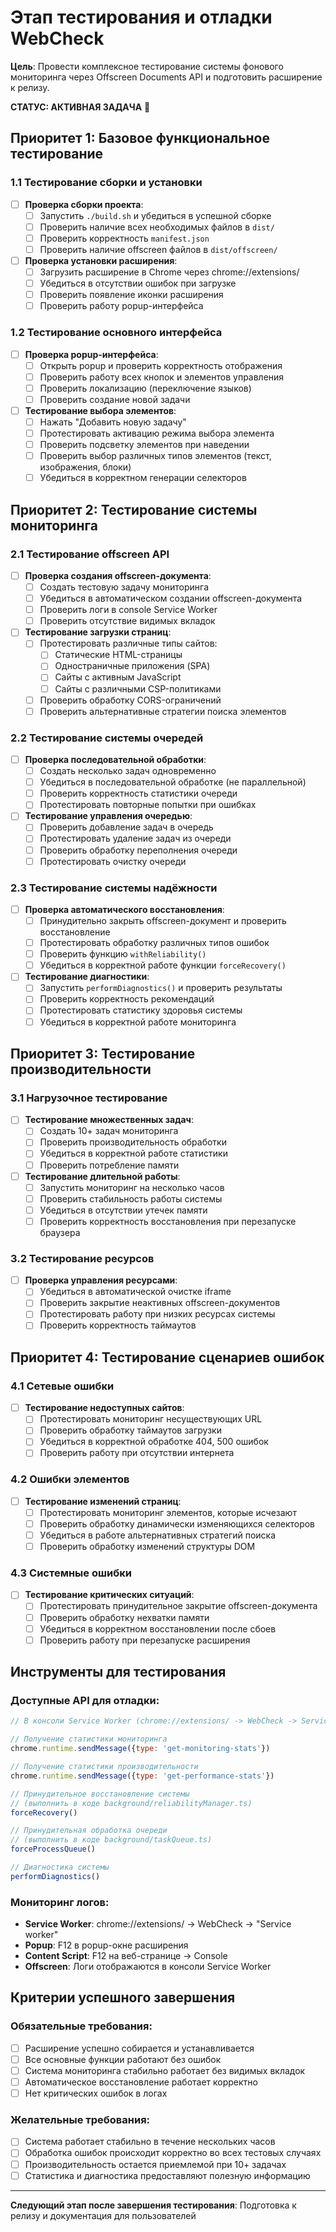 # Этап тестирования и отладки WebCheck

**Цель**: Провести комплексное тестирование системы фонового мониторинга через Offscreen Documents API и подготовить расширение к релизу.

**СТАТУС: АКТИВНАЯ ЗАДАЧА** 🔄

## Приоритет 1: Базовое функциональное тестирование

### 1.1 Тестирование сборки и установки
- [ ] **Проверка сборки проекта**:
  - [ ] Запустить `./build.sh` и убедиться в успешной сборке
  - [ ] Проверить наличие всех необходимых файлов в `dist/`
  - [ ] Проверить корректность `manifest.json`
  - [ ] Проверить наличие offscreen файлов в `dist/offscreen/`

- [ ] **Проверка установки расширения**:
  - [ ] Загрузить расширение в Chrome через chrome://extensions/
  - [ ] Убедиться в отсутствии ошибок при загрузке
  - [ ] Проверить появление иконки расширения
  - [ ] Проверить работу popup-интерфейса

### 1.2 Тестирование основного интерфейса
- [ ] **Проверка popup-интерфейса**:
  - [ ] Открыть popup и проверить корректность отображения
  - [ ] Проверить работу всех кнопок и элементов управления
  - [ ] Проверить локализацию (переключение языков)
  - [ ] Проверить создание новой задачи

- [ ] **Тестирование выбора элементов**:
  - [ ] Нажать "Добавить новую задачу"
  - [ ] Протестировать активацию режима выбора элемента
  - [ ] Проверить подсветку элементов при наведении
  - [ ] Проверить выбор различных типов элементов (текст, изображения, блоки)
  - [ ] Убедиться в корректном генерации селекторов

## Приоритет 2: Тестирование системы мониторинга

### 2.1 Тестирование offscreen API
- [ ] **Проверка создания offscreen-документа**:
  - [ ] Создать тестовую задачу мониторинга
  - [ ] Убедиться в автоматическом создании offscreen-документа
  - [ ] Проверить логи в console Service Worker
  - [ ] Проверить отсутствие видимых вкладок

- [ ] **Тестирование загрузки страниц**:
  - [ ] Протестировать различные типы сайтов:
    - [ ] Статические HTML-страницы
    - [ ] Одностраничные приложения (SPA)
    - [ ] Сайты с активным JavaScript
    - [ ] Сайты с различными CSP-политиками
  - [ ] Проверить обработку CORS-ограничений
  - [ ] Проверить альтернативные стратегии поиска элементов

### 2.2 Тестирование системы очередей
- [ ] **Проверка последовательной обработки**:
  - [ ] Создать несколько задач одновременно
  - [ ] Убедиться в последовательной обработке (не параллельной)
  - [ ] Проверить корректность статистики очереди
  - [ ] Протестировать повторные попытки при ошибках

- [ ] **Тестирование управления очередью**:
  - [ ] Проверить добавление задач в очередь
  - [ ] Протестировать удаление задач из очереди
  - [ ] Проверить обработку переполнения очереди
  - [ ] Протестировать очистку очереди

### 2.3 Тестирование системы надёжности
- [ ] **Проверка автоматического восстановления**:
  - [ ] Принудительно закрыть offscreen-документ и проверить восстановление
  - [ ] Протестировать обработку различных типов ошибок
  - [ ] Проверить функцию `withReliability()`
  - [ ] Убедиться в корректной работе функции `forceRecovery()`

- [ ] **Тестирование диагностики**:
  - [ ] Запустить `performDiagnostics()` и проверить результаты
  - [ ] Проверить корректность рекомендаций
  - [ ] Протестировать статистику здоровья системы
  - [ ] Убедиться в корректной работе мониторинга

## Приоритет 3: Тестирование производительности

### 3.1 Нагрузочное тестирование
- [ ] **Тестирование множественных задач**:
  - [ ] Создать 10+ задач мониторинга
  - [ ] Проверить производительность обработки
  - [ ] Убедиться в корректной работе статистики
  - [ ] Проверить потребление памяти

- [ ] **Тестирование длительной работы**:
  - [ ] Запустить мониторинг на несколько часов
  - [ ] Проверить стабильность работы системы
  - [ ] Убедиться в отсутствии утечек памяти
  - [ ] Проверить корректность восстановления при перезапуске браузера

### 3.2 Тестирование ресурсов
- [ ] **Проверка управления ресурсами**:
  - [ ] Убедиться в автоматической очистке iframe
  - [ ] Проверить закрытие неактивных offscreen-документов
  - [ ] Протестировать работу при низких ресурсах системы
  - [ ] Проверить корректность таймаутов

## Приоритет 4: Тестирование сценариев ошибок

### 4.1 Сетевые ошибки
- [ ] **Тестирование недоступных сайтов**:
  - [ ] Протестировать мониторинг несуществующих URL
  - [ ] Проверить обработку таймаутов загрузки
  - [ ] Убедиться в корректной обработке 404, 500 ошибок
  - [ ] Проверить работу при отсутствии интернета

### 4.2 Ошибки элементов
- [ ] **Тестирование изменений страниц**:
  - [ ] Протестировать мониторинг элементов, которые исчезают
  - [ ] Проверить обработку динамически изменяющихся селекторов
  - [ ] Убедиться в работе альтернативных стратегий поиска
  - [ ] Проверить обработку изменений структуры DOM

### 4.3 Системные ошибки
- [ ] **Тестирование критических ситуаций**:
  - [ ] Протестировать принудительное закрытие offscreen-документа
  - [ ] Проверить обработку нехватки памяти
  - [ ] Убедиться в корректном восстановлении после сбоев
  - [ ] Проверить работу при перезапуске расширения

## Инструменты для тестирования

### Доступные API для отладки:
```javascript
// В консоли Service Worker (chrome://extensions/ -> WebCheck -> Service worker)

// Получение статистики мониторинга
chrome.runtime.sendMessage({type: 'get-monitoring-stats'})

// Получение статистики производительности
chrome.runtime.sendMessage({type: 'get-performance-stats'})

// Принудительное восстановление системы
// (выполнить в коде background/reliabilityManager.ts)
forceRecovery()

// Принудительная обработка очереди
// (выполнить в коде background/taskQueue.ts)
forceProcessQueue()

// Диагностика системы
performDiagnostics()
```

### Мониторинг логов:
- **Service Worker**: chrome://extensions/ → WebCheck → "Service worker"
- **Popup**: F12 в popup-окне расширения
- **Content Script**: F12 на веб-странице → Console
- **Offscreen**: Логи отображаются в консоли Service Worker

## Критерии успешного завершения

### Обязательные требования:
- [ ] Расширение успешно собирается и устанавливается
- [ ] Все основные функции работают без ошибок
- [ ] Система мониторинга стабильно работает без видимых вкладок
- [ ] Автоматическое восстановление работает корректно
- [ ] Нет критических ошибок в логах

### Желательные требования:
- [ ] Система работает стабильно в течение нескольких часов
- [ ] Обработка ошибок происходит корректно во всех тестовых случаях
- [ ] Производительность остается приемлемой при 10+ задачах
- [ ] Статистика и диагностика предоставляют полезную информацию

---

**Следующий этап после завершения тестирования**: Подготовка к релизу и документация для пользователей